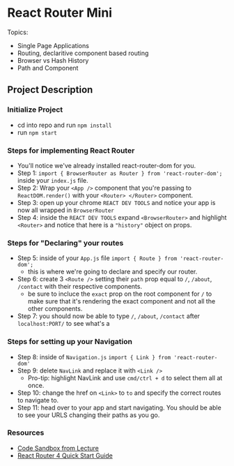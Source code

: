 # React Router Mini

Topics:
  * Single Page Applications
  * Routing, declaritive component based routing
  * Browser vs Hash History
  * Path and Component



## Project Description

### Initialize Project
* cd into repo and run `npm install`
* run `npm start` 

### Steps for implementing React Router

* You'll notice we've already installed react-router-dom for you.
* Step 1: `import { BrowserRouter as Router } from 'react-router-dom';` inside your `index.js` file.
* Step 2: Wrap your `<App />` component that you're passing to `ReactDOM.render()` with your `<Router> </Router>` component.
* Step 3: open up your chrome `REACT DEV TOOLS` and notice your app is now all wrapped in `BrowserRouter`
* Step 4: inside the `REACT DEV TOOLS` expand `<BrowserRouter>` and highlight `<Router>` and notice that here is a `"history"` object on props.

### Steps for "Declaring" your routes

* Step 5: inside of your `App.js` file `import { Route } from 'react-router-dom';`
  - this is where we're going to declare and specify our router. 
* Step 6: create 3 `<Route />` setting their `path` prop equal to `/`, `/about`, `/contact` with their respective components.
  - be sure to incluce the `exact` prop on the root component for `/` to make sure that it's rendering the exact component and not all the other components. 
* Step 7: you should now be able to type `/`, `/about`, `/contact` after `localhost:PORT/` to see what's a

### Steps for setting up your Navigation

* Step 8: inside of `Navigation.js` `import { Link } from 'react-router-dom'` 
* Step 9: delete `NavLink` and replace it with `<Link />`
  - Pro-tip: highlight NavLink and use `cmd/ctrl + d` to select them all at once.
* Step 10: change the href on `<Link>` to `to` and specify the correct routes to navigate to. 
* Step 11: head over to your app and start navigating. You should be able to see your URLS changing their paths as you go.

### Resources

* [Code Sandbox from Lecture](https://codesandbox.io/s/n58oqgwmP)
* [React Router 4 Quick Start Guide](https://reacttraining.com/react-router/web/guides/quick-start)
